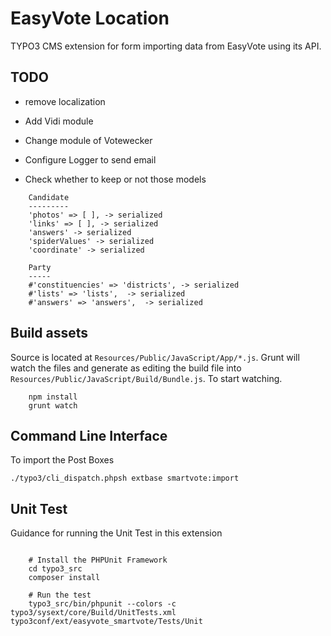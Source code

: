 EasyVote Location
=================

TYPO3 CMS extension for form importing data from EasyVote using its API.

TODO
----

* remove localization
* Add Vidi module
* Change module of Votewecker
* Configure Logger to send email

* Check whether to keep or not those models

```
	Candidate
	---------
	'photos' => [ ], -> serialized
	'links' => [ ], -> serialized
	'answers' -> serialized
	'spiderValues' -> serialized
	'coordinate' -> serialized

	Party
	-----
	#'constituencies' => 'districts', -> serialized
	#'lists' => 'lists',  -> serialized
	#'answers' => 'answers',  -> serialized
```

Build assets
------------

Source is located at `Resources/Public/JavaScript/App/*.js`. Grunt will watch the files and generate as editing the build file into
`Resources/Public/JavaScript/Build/Bundle.js`. To start watching.

```
	npm install
	grunt watch
```



Command Line Interface
----------------------

To import the Post Boxes

	./typo3/cli_dispatch.phpsh extbase smartvote:import


Unit Test
---------

Guidance for running the Unit Test in this extension

```

	# Install the PHPUnit Framework
	cd typo3_src
	composer install

	# Run the test
	typo3_src/bin/phpunit --colors -c typo3/sysext/core/Build/UnitTests.xml typo3conf/ext/easyvote_smartvote/Tests/Unit
```
